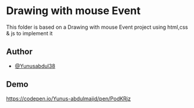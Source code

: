 
# Drawing with mouse Event

This folder is based on a Drawing with mouse Event project using html,css & js to implement it 

## Author

- [@Yunusabdul38](https://twitter.com/yunusabdul38)


## Demo

https://codepen.io/Yunus-abdulmajid/pen/PodKRjz



